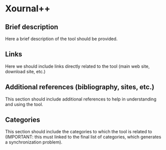 # Xournal++

## Brief description

Here a brief description of the tool should be provided.


## Links

Here we should include links directly related to the tool (main web
site, download site, etc.)


## Additional references (bibliography, sites, etc.)

This section should include additional references to help in
understanding and using the tool.


## Categories

This section should include the categories to which the tool is
related to (IMPORTANT: this must linked to the final list of
categories, which generates a synchronization problem).

